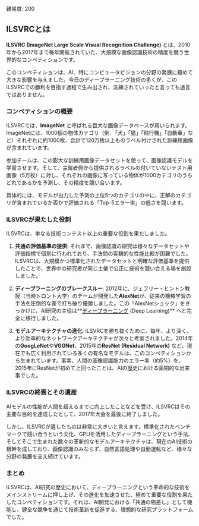 難易度: 200

## ILSVRCとは

**ILSVRC (ImageNet Large Scale Visual Recognition Challenge)** とは、2010年から2017年まで毎年開催されていた、大規模な画像認識技術の精度を競う世界的なコンペティションです。

このコンペティションは、AI、特にコンピュータビジョンの分野の発展に極めて大きな影響を与えました。今日のディープラーニング技術の多くが、このILSVRCでの勝利を目指す過程で生み出され、洗練されていったと言っても過言ではありません。

### コンペティションの概要

ILSVRCでは、**ImageNet** と呼ばれる巨大な画像データベースが用いられます。ImageNetには、1000個の物体カテゴリ（例: 「犬」「猫」「飛行機」「自動車」など）それぞれに約1000枚、合計で120万枚以上ものラベル付けされた訓練用画像が含まれています。

参加チームは、この膨大な訓練用画像データセットを使って、画像認識モデルを学習させます。そして、主催者側から提供されるラベルの付いていないテスト用画像（5万枚）に対し、それぞれの画像に写っている物体が1000カテゴリのうちどれであるかを予測し、その精度を競い合います。

具体的には、モデルが出力した予測の上位5つのカテゴリの中に、正解のカテゴリが含まれているか否かで評価される「Top-5エラー率」の低さを競います。

### ILSVRCが果たした役割

ILSVRCは、単なる技術コンテスト以上の重要な役割を果たしました。

1.  **共通の評価基準の提供**: それまで、画像認識の研究は様々なデータセットや評価指標で個別に行われており、手法間の客観的な性能比較が困難でした。ILSVRCは、大規模かつ標準化されたデータセットと明確な評価基準を提供したことで、世界中の研究者が同じ土俵で公正に技術を競い合える場を創設しました。

2.  **ディープラーニングのブレークスルー**: 2012年に、ジェフリー・ヒントン教授（当時トロント大学）のチームが開発した**AlexNet**が、従来の機械学習の手法を圧倒的な差で打ち破り優勝しました。この「AlexNetショック」をきっかけに、AI研究の主役は**<a href="01_AI基礎/03_ディープラーニング.md"><abbr title="深層学習とも呼ばれ、多層のニューラルネットワークを用いて、より複雑なパターンを学習する機械学習の手法">ディープラーニング</abbr></a> (Deep Learning)** へと完全に移行しました。

3.  **モデルアーキテクチャの進化**: ILSVRCを勝ち抜くために、毎年、より深く、より効率的なネットワークアーキテクチャが次々と考案されました。2014年の**GoogLeNet**や**VGGNet**、2015年の**ResNet (Residual Network)** など、現在でも広く利用されている多くの有名なモデルは、このコンペティションから生まれています。事実、人間の画像認識能力のエラー率（約5%）を、2015年にResNetが初めて上回ったことは、AIの歴史における画期的な出来事でした。

### ILSVRCの終焉とその遺産

AIモデルの性能が人間を超えるまでに向上したことなどを受け、ILSVRCはその主要な目的を達成したとして、2017年大会を最後に終了しました。

しかし、ILSVRCが遺したものは非常に大きいと言えます。標準化されたベンチマークで競い合うという文化、GPUを活用したディープラーニングという手法、そしてそこで生まれた数々の革新的なモデルアーキテクチャは、現在のAI技術の根幹を成しており、画像認識のみならず、自然言語処理や自動運転など、様々な分野の発展を支え続けています。

### まとめ

ILSVRCは、AI研究の歴史において、ディープラーニングという革命的な技術をメインストリームに押し上げ、その進化を加速させた、極めて重要な役割を果たしたコンペティションです。それは、AI開発における「共通の物差し」として機能し、健全な競争を通じて技術革新を促進する、理想的な研究プラットフォームでした。